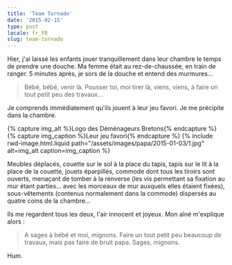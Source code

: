 ```yaml
---
title: 'Team Tornado'
date: '2015-02-15'
type: post
locale: fr_FR
slug: team-tornado
---
```


Hier, j'ai laissé les enfants jouer tranquillement dans leur chambre le temps de prendre une douche. Ma femme était au rez-de-chaussée, en train de ranger. 5 minutes après, je sors de la douche et entend des murmures...

> Bébé, bébé, venir là. Pousser toi, moi tirer là, viens, viens, à faire un tout petit peu des travaux...

Je comprends immédiatement qu'ils jouent à leur jeu favori. Je me précipite dans la chambre.

{% capture img_alt %}Logo des Déménageurs Bretons{% endcapture %}
{% capture img_caption %}Leur jeu favori{% endcapture %}
{% include rwd-image.html.liquid
path="/assets/images/papa/2015-01-03/1.jpg"
alt=img_alt
caption=img_caption
%}

Meubles déplacés, couette sur le sol à la place du tapis, tapis sur le lit à la place de la couette, jouets éparpillés, commode dont tous les tiroirs sont ouverts, menaçant de tomber à la renverse (les vis permettant sa fixation au mur étant parties... avec les morceaux de mur auxquels elles étaient fixées), sous-vêtements (contenus normalement dans la commode) dispersés au quatre coins de la chambre...

Ils me regardent tous les deux, l'air innocent et joyeux. Mon aîné m'explique alors :

> A sages à bébé et moi, mignons. Faire un tout petit peu beaucoup de travaux, mais pas faire de bruit papa. Sages, mignons.

Hum.
